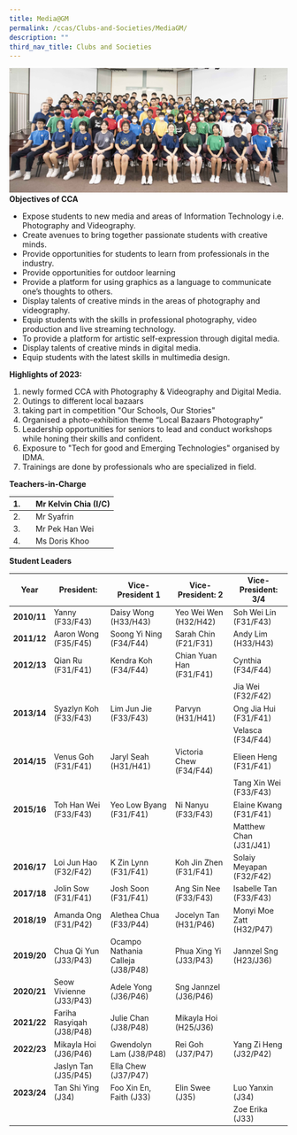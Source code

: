 ```yaml
---
title: Media@GM
permalink: /ccas/Clubs-and-Societies/MediaGM/
description: ""
third_nav_title: Clubs and Societies
---
```

![](/images/2023%20media@gme.jpg)
**Objectives of CCA**

*   Expose students to new media and areas of Information Technology i.e. Photography and Videography.
*   Create avenues to bring together passionate students with creative minds.
*   Provide opportunities for students to learn from professionals in the industry.
*   Provide opportunities for outdoor learning
*   Provide a platform for using graphics as a language to communicate one’s thoughts to others.
*   Display talents of creative minds in the areas of photography and videography.
*   Equip students with the skills in professional photography, video production and live streaming technology.
*   To provide a platform for artistic self-expression through digital media.
*   Display talents of creative minds in digital media.
*   Equip students with the latest skills in multimedia design.

**Highlights of 2023:**
1) newly formed CCA with Photography & Videography and Digital Media.  
2) Outings to different local bazaars  
3) taking part in competition "Our Schools, Our Stories"   
4) Organised a photo-exhibition theme “Local Bazaars Photography”  
5) Leadership opportunities for seniors to lead and conduct workshops while honing their skills and confident.  
6) Exposure to "Tech for good and Emerging Technologies" organised by IDMA.  
7) Trainings are done by professionals who are specialized in field.




**Teachers-in-Charge**

| 1. |  | Mr Kelvin Chia (I/C) |
| -------- | -------- | -------- |
| 2.     |      | Mr Syafrin     |
| 3.     |      | Mr Pek Han Wei    |
| 4.     |      | Ms Doris Khoo     |

**Student Leaders**

| Year | President: | Vice-President 1 | Vice-President: 2 | Vice-President: 3/4 |
| -------- | -------- | -------- | -------- | -------- |
| **2010/11**     | Yanny (F33/F43)    | Daisy Wong (H33/H43)    | Yeo Wei Wen (H32/H42)    | Soh Wei Lin (F31/F43)     |
| **2011/12**    | Aaron Wong (F35/F45)    | Soong Yi Ning (F34/F44)     | Sarah Chin (F21/F31)     | Andy Lim (H33/H43)    |
| **2012/13**     | Qian Ru (F31/F41)     | Kendra Koh (F34/F44)     | Chian Yuan Han (F31/F41)     | Cynthia (F34/F44)     |
|      |     |      |      | Jia Wei (F32/F42)     |
| **2013/14**    | Syazlyn Koh (F33/F43)     | Lim Jun Jie (F33/F43)     | Parvyn (H31/H41)     | Ong Jia Hui (F31/F41)     |
|      |     |      |      | Velasca (F34/F44)     |
| **2014/15**     | Venus Goh (F31/F41)     | Jaryl Seah (H31/H41)    | Victoria Chew (F34/F44)     | Elieen Heng (F31/F41)    |
|      |     |      |      | Tang Xin Wei (F33/F43)     |
| **2015/16**     | Toh Han Wei (F33/F43)     | Yeo Low Byang (F31/F41)     | Ni Nanyu (F33/F43)    | Elaine Kwang (F31/F41)    |
|      |      |      |    |  Matthew Chan (J31/J41) |
| **2016/17**    | Loi Jun Hao (F32/F42)     | K Zin Lynn (F31/F41)     | Koh Jin Zhen (F31/F41)     | Solaiy Meyapan (F32/F42)     |
| **2017/18**     | Jolin Sow (F31/F41)     | Josh Soon (F31/F41)     | Ang Sin Nee (F33/F43)     | Isabelle Tan (F33/F43)     |
| **2018/19**     | Amanda Ong (F31/P42)     | Alethea Chua (F33/P44)     | Jocelyn Tan (H31/P46)     | Monyi Moe Zatt (H32/P47)     |
| **2019/20**     | Chua Qi Yun (J33/P43)     | Ocampo Nathania Calleja (J38/P48)     | Phua Xing Yi (J33/P43)     | Jannzel Sng (H23/J36)     |
| **2020/21**     | Seow Vivienne (J33/P43)     | Adele Yong (J36/P46)     | Sng Jannzel (J36/P46)     |      |
| **2021/22**     | Fariha Rasyiqah (J38/P48)    | Julie Chan (J38/P48)    | Mikayla Hoi (H25/J36)     |     |
| **2022/23**   | Mikayla Hoi (J36/P46)    | Gwendolyn Lam (J38/P48)     | Rei Goh (J37/P47)    | Yang Zi Heng (J32/P42)    |
|      | Jaslyn Tan (J35/P45)     |  Ella Chew  (J37/P47)  |      |      |
| **2023/24**     | Tan Shi Ying (J34)     | Foo Xin En, Faith (J33)     | Elin Swee (J35)    | Luo Yanxin (J34)     |
|      |     |      |     | Zoe Erika (J33)     |